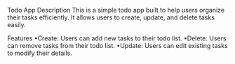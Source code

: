 Todo App
Description
This is a simple todo app built to help users organize their tasks efficiently. It allows users to create, update, and delete tasks easily.

Features
•Create: Users can add new tasks to their todo list.
•Delete: Users can remove tasks from their todo list.
•Update: Users can edit existing tasks to modify their details.
